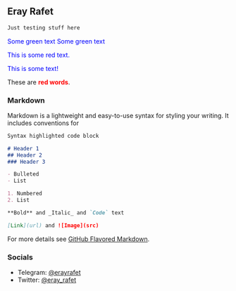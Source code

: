 ## Eray Rafet

```diff
Just testing stuff here
```
<font color="blue"> Some green text </font>
<span style="color: blue"> Some green text </span>
<p style='color:blue'>This is some red text.</p>

<font color="blue">This is some text!</font>

These are <b style='color:red'>red words</b>.

### Markdown

Markdown is a lightweight and easy-to-use syntax for styling your writing. It includes conventions for

```markdown
Syntax highlighted code block

# Header 1
## Header 2
### Header 3

- Bulleted
- List

1. Numbered
2. List

**Bold** and _Italic_ and `Code` text

[Link](url) and ![Image](src)
```

For more details see [GitHub Flavored Markdown](https://guides.github.com/features/mastering-markdown/).

### Socials
* Telegram: [@erayrafet](https://t.me/erayrafet)
* Twitter: [@eray_rafet](https://twitter.com/eray_rafet)
